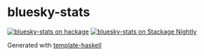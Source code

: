 # bluesky-stats
[![bluesky-stats on hackage](https://img.shields.io/hackage/v/bluesky-stats)](http://hackage.haskell.org/package/bluesky-stats)
[![bluesky-stats on Stackage Nightly](https://stackage.org/package/bluesky-stats/badge/nightly)](https://stackage.org/nightly/package/bluesky-stats)

Generated with [template-haskell](https://github.com/jonascarpay/template-haskell)
